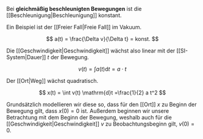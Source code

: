 Bei **gleichmäßig beschleunigten Bewegungen** ist die [[Beschleunigung|Beschleunigung]] konstant.

Ein Beispiel ist der [[Freier Fall|Freie Fall]] im Vakuum.

$$
a(t) = \frac{\Delta v}{\Delta t} = konst.
$$

Die [[Geschwindigkeit|Geschwindigkeit]] wächst also linear mit der [[SI-System|Dauer]] $t$ der Bewegung.

$$
v(t) =  \int a(t) \mathrm{d}t = a \cdot t
$$

Der [[Ort|Weg]] wächst quadratisch.

$$
x(t) = \int v(t) \mathrm{d}t =\frac{1}{2} a t^2
$$

Grundsätzlich modellieren wir diese so, dass für den [[Ort]] $x$ zu Beginn der Bewegung gilt, dass $x(0) = 0$ ist. Außerdem beginnen wir unsere Betrachtung mit dem Beginn der Bewegung, weshalb auch für die [[Geschwindigkeit|Geschwindigkeit]] $v$ zu Beobachtungsbeginn gilt, $v(0) = 0$.